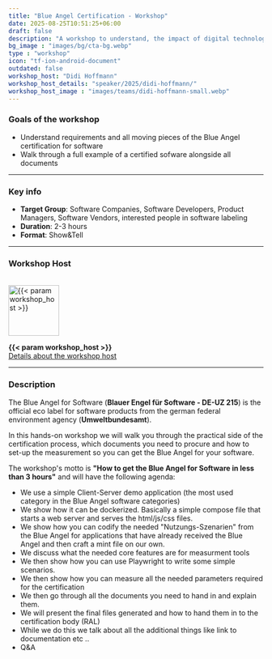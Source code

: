 ```yaml
---
title: "Blue Angel Certification - Workshop"
date: 2025-08-25T10:51:25+06:00
draft: false
description: "A workshop to understand, the impact of digital technologies on the environment and how to reduce it."
bg_image : "images/bg/cta-bg.webp"
type : "workshop"
icon: "tf-ion-android-document"
outdated: false
workshop_host: "Didi Hoffmann"
workshop_host_details: "speaker/2025/didi-hoffmann/"
workshop_host_image : "images/teams/didi-hoffmann-small.webp"
---
```


### Goals of the workshop

- Understand requirements and all moving pieces of the Blue Angel certification for software
- Walk through a full example of a certified sofware alongside all documents

---


### Key info
- **Target Group**: Software Companies, Software Developers, Product Managers, Software Vendors, interested people in software labeling
- **Duration**: 2-3 hours
- **Format**: Show&Tell
---

### Workshop Host
<br>
<img src="/{{< param workshop_host_image >}}" alt="{{< param workshop_host >}}" class="img-fluid rounded-circle" style="width: 100px;" loading="lazy">
<p>
    <b class="mb-0 mt-3">{{< param workshop_host >}}</b><br>
    <u><a href="/{{< param workshop_host_details >}}">Details about the workshop host</a></u>
</p>

---

### Description
The Blue Angel for Software (**Blauer Engel für Software - DE-UZ 215**) is the official eco label for software products from the german federal environment agency (**Umweltbundesamt**).

In this hands-on workshop we will walk you through the practical side of the certification process, which documents you need to procure and how to set-up the measurement so you can get the Blue Angel for your software.

The workshop's motto is **"How to get the Blue Angel for Software in less than 3 hours"** and will have the following agenda:

- We use a simple Client-Server demo application (the most used category in the Blue Angel software categories)
- We show how it can be dockerized. Basically a simple compose file that starts a web server and serves the html/js/css files.
- We show how you can codify the needed "Nutzungs-Szenarien" from the Blue Angel for applications that have already received the Blue Angel and then craft a mint file on our own.
- We discuss what the needed core features are for measurment tools
- We then show how you can use Playwright to write some simple scenarios.
- We then show how you can measure all the needed parameters required for the certification
- We then go through all the documents you need to hand in and explain them.
- We will present the final files generated and how to hand them in to the certification body (RAL)
- While we do this we talk about all the additional things like link to documentation etc ..
- Q&A

